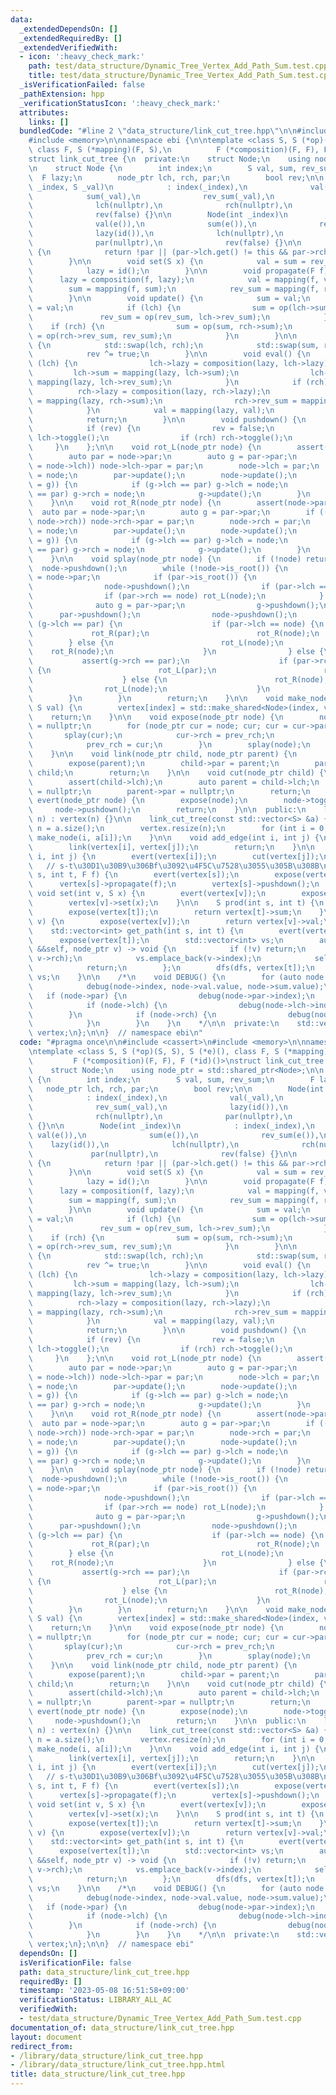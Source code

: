 ```yaml
---
data:
  _extendedDependsOn: []
  _extendedRequiredBy: []
  _extendedVerifiedWith:
  - icon: ':heavy_check_mark:'
    path: test/data_structure/Dynamic_Tree_Vertex_Add_Path_Sum.test.cpp
    title: test/data_structure/Dynamic_Tree_Vertex_Add_Path_Sum.test.cpp
  _isVerificationFailed: false
  _pathExtension: hpp
  _verificationStatusIcon: ':heavy_check_mark:'
  attributes:
    links: []
  bundledCode: "#line 2 \"data_structure/link_cut_tree.hpp\"\n\n#include <cassert>\n\
    #include <memory>\n\nnamespace ebi {\n\ntemplate <class S, S (*op)(S, S), S (*e)(),\
    \ class F, S (*mapping)(F, S),\n          F (*composition)(F, F), F (*id)()>\n\
    struct link_cut_tree {\n  private:\n    struct Node;\n    using node_ptr = std::shared_ptr<Node>;\n\
    \n    struct Node {\n        int index;\n        S val, sum, rev_sum;\n      \
    \  F lazy;\n        node_ptr lch, rch, par;\n        bool rev;\n\n        Node(int\
    \ _index, S _val)\n            : index(_index),\n              val(_val),\n  \
    \            sum(_val),\n              rev_sum(_val),\n              lazy(id()),\n\
    \              lch(nullptr),\n              rch(nullptr),\n              par(nullptr),\n\
    \              rev(false) {}\n\n        Node(int _index)\n            : index(_index),\n\
    \              val(e()),\n              sum(e()),\n              rev_sum(e()),\n\
    \              lazy(id()),\n              lch(nullptr),\n              rch(nullptr),\n\
    \              par(nullptr),\n              rev(false) {}\n\n        bool is_root()\
    \ {\n            return !par || (par->lch.get() != this && par->rch.get() != this);\n\
    \        }\n\n        void set(S x) {\n            val = sum = rev_sum = x;\n\
    \            lazy = id();\n        }\n\n        void propagate(F f) {\n      \
    \      lazy = composition(f, lazy);\n            val = mapping(f, val);\n    \
    \        sum = mapping(f, sum);\n            rev_sum = mapping(f, rev_sum);\n\
    \        }\n\n        void update() {\n            sum = val;\n            rev_sum\
    \ = val;\n            if (lch) {\n                sum = op(lch->sum, sum);\n \
    \               rev_sum = op(rev_sum, lch->rev_sum);\n            }\n        \
    \    if (rch) {\n                sum = op(sum, rch->sum);\n                rev_sum\
    \ = op(rch->rev_sum, rev_sum);\n            }\n        }\n\n        void toggle()\
    \ {\n            std::swap(lch, rch);\n            std::swap(sum, rev_sum);\n\
    \            rev ^= true;\n        }\n\n        void eval() {\n            if\
    \ (lch) {\n                lch->lazy = composition(lazy, lch->lazy);\n       \
    \         lch->sum = mapping(lazy, lch->sum);\n                lch->rev_sum =\
    \ mapping(lazy, lch->rev_sum);\n            }\n            if (rch) {\n      \
    \          rch->lazy = composition(lazy, rch->lazy);\n                rch->sum\
    \ = mapping(lazy, rch->sum);\n                rch->rev_sum = mapping(lazy, rch->rev_sum);\n\
    \            }\n            val = mapping(lazy, val);\n            lazy = id();\n\
    \            return;\n        }\n\n        void pushdown() {\n            eval();\n\
    \            if (rev) {\n                rev = false;\n                if (lch)\
    \ lch->toggle();\n                if (rch) rch->toggle();\n            }\n   \
    \     }\n    };\n\n    void rot_L(node_ptr node) {\n        assert(node->par);\n\
    \        auto par = node->par;\n        auto g = par->par;\n        if ((par->rch\
    \ = node->lch)) node->lch->par = par;\n        node->lch = par;\n        par->par\
    \ = node;\n        par->update();\n        node->update();\n        if ((node->par\
    \ = g)) {\n            if (g->lch == par) g->lch = node;\n            if (g->rch\
    \ == par) g->rch = node;\n            g->update();\n        }\n        return;\n\
    \    }\n\n    void rot_R(node_ptr node) {\n        assert(node->par);\n      \
    \  auto par = node->par;\n        auto g = par->par;\n        if ((par->lch =\
    \ node->rch)) node->rch->par = par;\n        node->rch = par;\n        par->par\
    \ = node;\n        par->update();\n        node->update();\n        if ((node->par\
    \ = g)) {\n            if (g->lch == par) g->lch = node;\n            if (g->rch\
    \ == par) g->rch = node;\n            g->update();\n        }\n        return;\n\
    \    }\n\n    void splay(node_ptr node) {\n        if (!node) return;\n      \
    \  node->pushdown();\n        while (!node->is_root()) {\n            auto par\
    \ = node->par;\n            if (par->is_root()) {\n                par->pushdown();\n\
    \                node->pushdown();\n                if (par->lch == node) rot_R(node);\n\
    \                if (par->rch == node) rot_L(node);\n            } else {\n  \
    \              auto g = par->par;\n                g->pushdown();\n          \
    \      par->pushdown();\n                node->pushdown();\n                if\
    \ (g->lch == par) {\n                    if (par->lch == node) {\n           \
    \             rot_R(par);\n                        rot_R(node);\n            \
    \        } else {\n                        rot_L(node);\n                    \
    \    rot_R(node);\n                    }\n                } else {\n         \
    \           assert(g->rch == par);\n                    if (par->rch == node)\
    \ {\n                        rot_L(par);\n                        rot_L(node);\n\
    \                    } else {\n                        rot_R(node);\n        \
    \                rot_L(node);\n                    }\n                }\n    \
    \        }\n        }\n        return;\n    }\n\n    void make_node(int index,\
    \ S val) {\n        vertex[index] = std::make_shared<Node>(index, val);\n    \
    \    return;\n    }\n\n    void expose(node_ptr node) {\n        node_ptr prev_rch\
    \ = nullptr;\n        for (node_ptr cur = node; cur; cur = cur->par) {\n     \
    \       splay(cur);\n            cur->rch = prev_rch;\n            cur->update();\n\
    \            prev_rch = cur;\n        }\n        splay(node);\n        return;\n\
    \    }\n\n    void link(node_ptr child, node_ptr parent) {\n        expose(child);\n\
    \        expose(parent);\n        child->par = parent;\n        parent->rch =\
    \ child;\n        return;\n    }\n\n    void cut(node_ptr child) {\n        expose(child);\n\
    \        assert(child->lch);\n        auto parent = child->lch;\n        child->lch\
    \ = nullptr;\n        parent->par = nullptr;\n        return;\n    }\n\n    void\
    \ evert(node_ptr node) {\n        expose(node);\n        node->toggle();\n   \
    \     node->pushdown();\n        return;\n    }\n\n  public:\n    link_cut_tree(int\
    \ n) : vertex(n) {}\n\n    link_cut_tree(const std::vector<S> &a) {\n        int\
    \ n = a.size();\n        vertex.resize(n);\n        for (int i = 0; i < n; i++)\
    \ make_node(i, a[i]);\n    }\n\n    void add_edge(int i, int j) {\n        evert(vertex[i]);\n\
    \        link(vertex[i], vertex[j]);\n        return;\n    }\n\n    void erase_edge(int\
    \ i, int j) {\n        evert(vertex[i]);\n        cut(vertex[j]);\n    }\n\n \
    \   // s-t\u30D1\u30B9\u306Bf\u3092\u4F5C\u7528\u3055\u305B\u308B\n    void apply(int\
    \ s, int t, F f) {\n        evert(vertex[s]);\n        expose(vertex[t]);\n  \
    \      vertex[s]->propagate(f);\n        vertex[s]->pushdown();\n    }\n\n   \
    \ void set(int v, S x) {\n        evert(vertex[v]);\n        expose(vertex[v]);\n\
    \        vertex[v]->set(x);\n    }\n\n    S prod(int s, int t) {\n        evert(vertex[s]);\n\
    \        expose(vertex[t]);\n        return vertex[t]->sum;\n    }\n\n    S get(int\
    \ v) {\n        expose(vertex[v]);\n        return vertex[v]->val;\n    }\n\n\
    \    std::vector<int> get_path(int s, int t) {\n        evert(vertex[s]);\n  \
    \      expose(vertex[t]);\n        std::vector<int> vs;\n        auto dfs = [&](auto\
    \ &&self, node_ptr v) -> void {\n            if (!v) return;\n            self(self,\
    \ v->rch);\n            vs.emplace_back(v->index);\n            self(self, v->lch);\n\
    \            return;\n        };\n        dfs(dfs, vertex[t]);\n        return\
    \ vs;\n    }\n\n    /*\n    void DEBUG() {\n        for (auto node : vertex) {\n\
    \            debug(node->index, node->val.value, node->sum.value);\n         \
    \   if (node->par) {\n                debug(node->par->index);\n            }\n\
    \            if (node->lch) {\n                debug(node->lch->index);\n    \
    \        }\n            if (node->rch) {\n                debug(node->rch->index);\n\
    \            }\n        }\n    }\n    */\n\n  private:\n    std::vector<node_ptr>\
    \ vertex;\n};\n\n}  // namespace ebi\n"
  code: "#pragma once\n\n#include <cassert>\n#include <memory>\n\nnamespace ebi {\n\
    \ntemplate <class S, S (*op)(S, S), S (*e)(), class F, S (*mapping)(F, S),\n \
    \         F (*composition)(F, F), F (*id)()>\nstruct link_cut_tree {\n  private:\n\
    \    struct Node;\n    using node_ptr = std::shared_ptr<Node>;\n\n    struct Node\
    \ {\n        int index;\n        S val, sum, rev_sum;\n        F lazy;\n     \
    \   node_ptr lch, rch, par;\n        bool rev;\n\n        Node(int _index, S _val)\n\
    \            : index(_index),\n              val(_val),\n              sum(_val),\n\
    \              rev_sum(_val),\n              lazy(id()),\n              lch(nullptr),\n\
    \              rch(nullptr),\n              par(nullptr),\n              rev(false)\
    \ {}\n\n        Node(int _index)\n            : index(_index),\n             \
    \ val(e()),\n              sum(e()),\n              rev_sum(e()),\n          \
    \    lazy(id()),\n              lch(nullptr),\n              rch(nullptr),\n \
    \             par(nullptr),\n              rev(false) {}\n\n        bool is_root()\
    \ {\n            return !par || (par->lch.get() != this && par->rch.get() != this);\n\
    \        }\n\n        void set(S x) {\n            val = sum = rev_sum = x;\n\
    \            lazy = id();\n        }\n\n        void propagate(F f) {\n      \
    \      lazy = composition(f, lazy);\n            val = mapping(f, val);\n    \
    \        sum = mapping(f, sum);\n            rev_sum = mapping(f, rev_sum);\n\
    \        }\n\n        void update() {\n            sum = val;\n            rev_sum\
    \ = val;\n            if (lch) {\n                sum = op(lch->sum, sum);\n \
    \               rev_sum = op(rev_sum, lch->rev_sum);\n            }\n        \
    \    if (rch) {\n                sum = op(sum, rch->sum);\n                rev_sum\
    \ = op(rch->rev_sum, rev_sum);\n            }\n        }\n\n        void toggle()\
    \ {\n            std::swap(lch, rch);\n            std::swap(sum, rev_sum);\n\
    \            rev ^= true;\n        }\n\n        void eval() {\n            if\
    \ (lch) {\n                lch->lazy = composition(lazy, lch->lazy);\n       \
    \         lch->sum = mapping(lazy, lch->sum);\n                lch->rev_sum =\
    \ mapping(lazy, lch->rev_sum);\n            }\n            if (rch) {\n      \
    \          rch->lazy = composition(lazy, rch->lazy);\n                rch->sum\
    \ = mapping(lazy, rch->sum);\n                rch->rev_sum = mapping(lazy, rch->rev_sum);\n\
    \            }\n            val = mapping(lazy, val);\n            lazy = id();\n\
    \            return;\n        }\n\n        void pushdown() {\n            eval();\n\
    \            if (rev) {\n                rev = false;\n                if (lch)\
    \ lch->toggle();\n                if (rch) rch->toggle();\n            }\n   \
    \     }\n    };\n\n    void rot_L(node_ptr node) {\n        assert(node->par);\n\
    \        auto par = node->par;\n        auto g = par->par;\n        if ((par->rch\
    \ = node->lch)) node->lch->par = par;\n        node->lch = par;\n        par->par\
    \ = node;\n        par->update();\n        node->update();\n        if ((node->par\
    \ = g)) {\n            if (g->lch == par) g->lch = node;\n            if (g->rch\
    \ == par) g->rch = node;\n            g->update();\n        }\n        return;\n\
    \    }\n\n    void rot_R(node_ptr node) {\n        assert(node->par);\n      \
    \  auto par = node->par;\n        auto g = par->par;\n        if ((par->lch =\
    \ node->rch)) node->rch->par = par;\n        node->rch = par;\n        par->par\
    \ = node;\n        par->update();\n        node->update();\n        if ((node->par\
    \ = g)) {\n            if (g->lch == par) g->lch = node;\n            if (g->rch\
    \ == par) g->rch = node;\n            g->update();\n        }\n        return;\n\
    \    }\n\n    void splay(node_ptr node) {\n        if (!node) return;\n      \
    \  node->pushdown();\n        while (!node->is_root()) {\n            auto par\
    \ = node->par;\n            if (par->is_root()) {\n                par->pushdown();\n\
    \                node->pushdown();\n                if (par->lch == node) rot_R(node);\n\
    \                if (par->rch == node) rot_L(node);\n            } else {\n  \
    \              auto g = par->par;\n                g->pushdown();\n          \
    \      par->pushdown();\n                node->pushdown();\n                if\
    \ (g->lch == par) {\n                    if (par->lch == node) {\n           \
    \             rot_R(par);\n                        rot_R(node);\n            \
    \        } else {\n                        rot_L(node);\n                    \
    \    rot_R(node);\n                    }\n                } else {\n         \
    \           assert(g->rch == par);\n                    if (par->rch == node)\
    \ {\n                        rot_L(par);\n                        rot_L(node);\n\
    \                    } else {\n                        rot_R(node);\n        \
    \                rot_L(node);\n                    }\n                }\n    \
    \        }\n        }\n        return;\n    }\n\n    void make_node(int index,\
    \ S val) {\n        vertex[index] = std::make_shared<Node>(index, val);\n    \
    \    return;\n    }\n\n    void expose(node_ptr node) {\n        node_ptr prev_rch\
    \ = nullptr;\n        for (node_ptr cur = node; cur; cur = cur->par) {\n     \
    \       splay(cur);\n            cur->rch = prev_rch;\n            cur->update();\n\
    \            prev_rch = cur;\n        }\n        splay(node);\n        return;\n\
    \    }\n\n    void link(node_ptr child, node_ptr parent) {\n        expose(child);\n\
    \        expose(parent);\n        child->par = parent;\n        parent->rch =\
    \ child;\n        return;\n    }\n\n    void cut(node_ptr child) {\n        expose(child);\n\
    \        assert(child->lch);\n        auto parent = child->lch;\n        child->lch\
    \ = nullptr;\n        parent->par = nullptr;\n        return;\n    }\n\n    void\
    \ evert(node_ptr node) {\n        expose(node);\n        node->toggle();\n   \
    \     node->pushdown();\n        return;\n    }\n\n  public:\n    link_cut_tree(int\
    \ n) : vertex(n) {}\n\n    link_cut_tree(const std::vector<S> &a) {\n        int\
    \ n = a.size();\n        vertex.resize(n);\n        for (int i = 0; i < n; i++)\
    \ make_node(i, a[i]);\n    }\n\n    void add_edge(int i, int j) {\n        evert(vertex[i]);\n\
    \        link(vertex[i], vertex[j]);\n        return;\n    }\n\n    void erase_edge(int\
    \ i, int j) {\n        evert(vertex[i]);\n        cut(vertex[j]);\n    }\n\n \
    \   // s-t\u30D1\u30B9\u306Bf\u3092\u4F5C\u7528\u3055\u305B\u308B\n    void apply(int\
    \ s, int t, F f) {\n        evert(vertex[s]);\n        expose(vertex[t]);\n  \
    \      vertex[s]->propagate(f);\n        vertex[s]->pushdown();\n    }\n\n   \
    \ void set(int v, S x) {\n        evert(vertex[v]);\n        expose(vertex[v]);\n\
    \        vertex[v]->set(x);\n    }\n\n    S prod(int s, int t) {\n        evert(vertex[s]);\n\
    \        expose(vertex[t]);\n        return vertex[t]->sum;\n    }\n\n    S get(int\
    \ v) {\n        expose(vertex[v]);\n        return vertex[v]->val;\n    }\n\n\
    \    std::vector<int> get_path(int s, int t) {\n        evert(vertex[s]);\n  \
    \      expose(vertex[t]);\n        std::vector<int> vs;\n        auto dfs = [&](auto\
    \ &&self, node_ptr v) -> void {\n            if (!v) return;\n            self(self,\
    \ v->rch);\n            vs.emplace_back(v->index);\n            self(self, v->lch);\n\
    \            return;\n        };\n        dfs(dfs, vertex[t]);\n        return\
    \ vs;\n    }\n\n    /*\n    void DEBUG() {\n        for (auto node : vertex) {\n\
    \            debug(node->index, node->val.value, node->sum.value);\n         \
    \   if (node->par) {\n                debug(node->par->index);\n            }\n\
    \            if (node->lch) {\n                debug(node->lch->index);\n    \
    \        }\n            if (node->rch) {\n                debug(node->rch->index);\n\
    \            }\n        }\n    }\n    */\n\n  private:\n    std::vector<node_ptr>\
    \ vertex;\n};\n\n}  // namespace ebi"
  dependsOn: []
  isVerificationFile: false
  path: data_structure/link_cut_tree.hpp
  requiredBy: []
  timestamp: '2023-05-08 16:51:58+09:00'
  verificationStatus: LIBRARY_ALL_AC
  verifiedWith:
  - test/data_structure/Dynamic_Tree_Vertex_Add_Path_Sum.test.cpp
documentation_of: data_structure/link_cut_tree.hpp
layout: document
redirect_from:
- /library/data_structure/link_cut_tree.hpp
- /library/data_structure/link_cut_tree.hpp.html
title: data_structure/link_cut_tree.hpp
---
```


